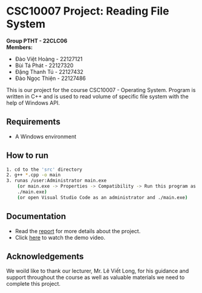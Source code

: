 # CSC10007 Project: Reading File System

**Group PTHT - 22CLC06**  
**Members:**

- Đào Việt Hoàng - 22127121
- Bùi Tá Phát - 22127320
- Đặng Thanh Tú - 22127432
- Đào Ngọc Thiện - 22127486

This is our project for the course CSC10007 - Operating System. Program is written in C++ and is used to read volume of specific file system with the help of Windows API.

## Requirements

- A Windows environment

## How to run
```bash
1. cd to the 'src' directory
2. g++ *.cpp -o main
3. runas /user:Administrator main.exe
    (or main.exe -> Properties -> Compatibility -> Run this program as an administrator
    ./main.exe)
    (or open Visual Studio Code as an administrator and ./main.exe)
```

## Documentation

- Read the [report](./Report.pdf) for more details about the project.
- Click [here](https://youtu.be/EyP39YcvNA4) to watch the demo video.

## Acknowledgements

We woild like to thank our lecturer, Mr. Lê Viết Long, for his guidance and support throughout the course as well as valuable materials we need to complete this project.